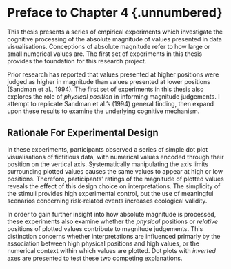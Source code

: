 # Preface to Chapter 4 {.unnumbered}

This thesis presents a series of empirical experiments which investigate the cognitive processing of the absolute magnitude of values presented in data visualisations. Conceptions of absolute magnitude refer to how large or small numerical values are. The first set of experiments in this thesis provides the foundation for this research project. 

Prior research has reported that values presented at higher positions were judged as higher in magnitude than values presented at lower positions (Sandman et al., 1994). The first set of experiments in this thesis also explores the role of *physical position* in informing magnitude judgements. I attempt to replicate Sandman et al.’s (1994) general finding, then expand upon these results to examine the underlying cognitive mechanism. 

## Rationale For Experimental Design

In these experiments, participants observed a series of simple dot plot visualisations of fictitious data, with numerical values encoded through their position on the vertical axis. Systematically manipulating the axis limits surrounding plotted values causes the same values to appear at high or low positions. Therefore, participants’ ratings of the magnitude of plotted values reveals the effect of this design choice on interpretations. The simplicity of the stimuli provides high experimental control, but the use of meaningful scenarios concerning risk-related events increases ecological validity. 

In order to gain further insight into how absolute magnitude is processed, these experiments also examine whether the *physical* positions or *relative* positions of plotted values contribute to magnitude judgements. This distinction concerns whether interpretations are influenced primarly by the association between high physical positions and high values, or the numerical context within which values are plotted. Dot plots with *inverted* axes are presented to test these two competing explanations.  
